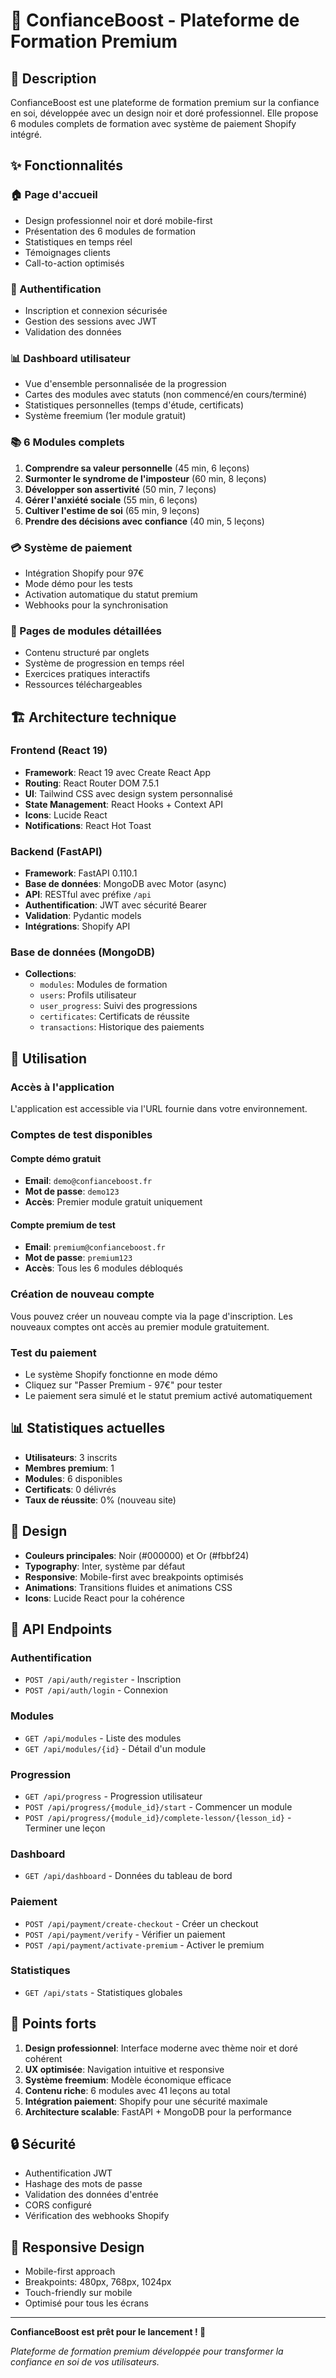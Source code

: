 # 🚀 ConfianceBoost - Plateforme de Formation Premium

## 🎯 Description

ConfianceBoost est une plateforme de formation premium sur la confiance en soi, développée avec un design noir et doré professionnel. Elle propose 6 modules complets de formation avec système de paiement Shopify intégré.

## ✨ Fonctionnalités

### 🏠 Page d'accueil
- Design professionnel noir et doré mobile-first
- Présentation des 6 modules de formation
- Statistiques en temps réel
- Témoignages clients
- Call-to-action optimisés

### 🔐 Authentification
- Inscription et connexion sécurisée
- Gestion des sessions avec JWT
- Validation des données

### 📊 Dashboard utilisateur
- Vue d'ensemble personnalisée de la progression
- Cartes des modules avec statuts (non commencé/en cours/terminé)
- Statistiques personnelles (temps d'étude, certificats)
- Système freemium (1er module gratuit)

### 📚 6 Modules complets
1. **Comprendre sa valeur personnelle** (45 min, 6 leçons)
2. **Surmonter le syndrome de l'imposteur** (60 min, 8 leçons)
3. **Développer son assertivité** (50 min, 7 leçons)
4. **Gérer l'anxiété sociale** (55 min, 6 leçons)
5. **Cultiver l'estime de soi** (65 min, 9 leçons)
6. **Prendre des décisions avec confiance** (40 min, 5 leçons)

### 💳 Système de paiement
- Intégration Shopify pour 97€
- Mode démo pour les tests
- Activation automatique du statut premium
- Webhooks pour la synchronisation

### 📱 Pages de modules détaillées
- Contenu structuré par onglets
- Système de progression en temps réel
- Exercices pratiques interactifs
- Ressources téléchargeables

## 🏗️ Architecture technique

### Frontend (React 19)
- **Framework**: React 19 avec Create React App
- **Routing**: React Router DOM 7.5.1
- **UI**: Tailwind CSS avec design system personnalisé
- **State Management**: React Hooks + Context API
- **Icons**: Lucide React
- **Notifications**: React Hot Toast

### Backend (FastAPI)
- **Framework**: FastAPI 0.110.1
- **Base de données**: MongoDB avec Motor (async)
- **API**: RESTful avec préfixe `/api`
- **Authentification**: JWT avec sécurité Bearer
- **Validation**: Pydantic models
- **Intégrations**: Shopify API

### Base de données (MongoDB)
- **Collections**:
  - `modules`: Modules de formation
  - `users`: Profils utilisateur
  - `user_progress`: Suivi des progressions
  - `certificates`: Certificats de réussite
  - `transactions`: Historique des paiements

## 🚀 Utilisation

### Accès à l'application
L'application est accessible via l'URL fournie dans votre environnement.

### Comptes de test disponibles

#### Compte démo gratuit
- **Email**: `demo@confianceboost.fr`
- **Mot de passe**: `demo123`
- **Accès**: Premier module gratuit uniquement

#### Compte premium de test
- **Email**: `premium@confianceboost.fr`
- **Mot de passe**: `premium123`
- **Accès**: Tous les 6 modules débloqués

### Création de nouveau compte
Vous pouvez créer un nouveau compte via la page d'inscription. Les nouveaux comptes ont accès au premier module gratuitement.

### Test du paiement
- Le système Shopify fonctionne en mode démo
- Cliquez sur "Passer Premium - 97€" pour tester
- Le paiement sera simulé et le statut premium activé automatiquement

## 📊 Statistiques actuelles
- **Utilisateurs**: 3 inscrits
- **Membres premium**: 1
- **Modules**: 6 disponibles
- **Certificats**: 0 délivrés
- **Taux de réussite**: 0% (nouveau site)

## 🎨 Design
- **Couleurs principales**: Noir (#000000) et Or (#fbbf24)
- **Typography**: Inter, système par défaut
- **Responsive**: Mobile-first avec breakpoints optimisés
- **Animations**: Transitions fluides et animations CSS
- **Icons**: Lucide React pour la cohérence

## 🔧 API Endpoints

### Authentification
- `POST /api/auth/register` - Inscription
- `POST /api/auth/login` - Connexion

### Modules
- `GET /api/modules` - Liste des modules
- `GET /api/modules/{id}` - Détail d'un module

### Progression
- `GET /api/progress` - Progression utilisateur
- `POST /api/progress/{module_id}/start` - Commencer un module
- `POST /api/progress/{module_id}/complete-lesson/{lesson_id}` - Terminer une leçon

### Dashboard
- `GET /api/dashboard` - Données du tableau de bord

### Paiement
- `POST /api/payment/create-checkout` - Créer un checkout
- `POST /api/payment/verify` - Vérifier un paiement
- `POST /api/payment/activate-premium` - Activer le premium

### Statistiques
- `GET /api/stats` - Statistiques globales

## 🎯 Points forts

1. **Design professionnel**: Interface moderne avec thème noir et doré cohérent
2. **UX optimisée**: Navigation intuitive et responsive
3. **Système freemium**: Modèle économique efficace
4. **Contenu riche**: 6 modules avec 41 leçons au total
5. **Intégration paiement**: Shopify pour une sécurité maximale
6. **Architecture scalable**: FastAPI + MongoDB pour la performance

## 🔒 Sécurité
- Authentification JWT
- Hashage des mots de passe
- Validation des données d'entrée
- CORS configuré
- Vérification des webhooks Shopify

## 📱 Responsive Design
- Mobile-first approach
- Breakpoints: 480px, 768px, 1024px
- Touch-friendly sur mobile
- Optimisé pour tous les écrans

---

**ConfianceBoost est prêt pour le lancement ! 🎉**

*Plateforme de formation premium développée pour transformer la confiance en soi de vos utilisateurs.*
